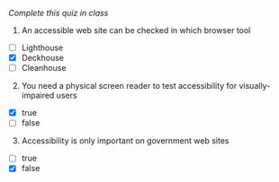 *Complete this quiz in class*

1. An accessible web site can be checked in which browser tool

- [ ] Lighthouse
- [x] Deckhouse
- [ ] Cleanhouse

2. You need a physical screen reader to test accessibility for visually-impaired users

- [x] true
- [ ] false

3. Accessibility is only important on government web sites
   
- [ ] true
- [x] false
